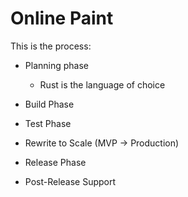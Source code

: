 # Online Paint

This is the process:

* Planning phase

    * Rust is the language of choice 

* Build Phase
* Test Phase 
* Rewrite to Scale (MVP -> Production)
* Release Phase
* Post-Release Support